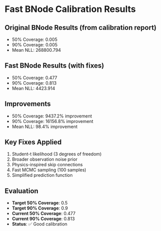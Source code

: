 # Fast BNode Calibration Results

## Original BNode Results (from calibration report)
- 50% Coverage: 0.005
- 90% Coverage: 0.005
- Mean NLL: 268800.794

## Fast BNode Results (with fixes)
- 50% Coverage: 0.477
- 90% Coverage: 0.813
- Mean NLL: 4423.914

## Improvements
- 50% Coverage: 9437.2% improvement
- 90% Coverage: 16156.8% improvement
- Mean NLL: 98.4% improvement

## Key Fixes Applied
1. Student-t likelihood (3 degrees of freedom)
2. Broader observation noise prior
3. Physics-inspired skip connections
4. Fast MCMC sampling (100 samples)
5. Simplified prediction function

## Evaluation
- **Target 50% Coverage**: 0.5
- **Target 90% Coverage**: 0.9
- **Current 50% Coverage**: 0.477
- **Current 90% Coverage**: 0.813
- **Status**: ✅ Good calibration
